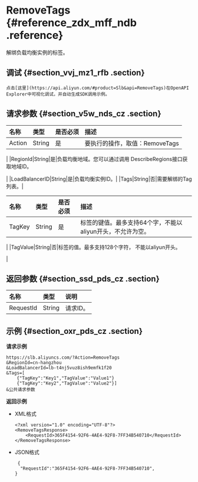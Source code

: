 # RemoveTags {#reference_zdx_mff_ndb .reference}

解绑负载均衡实例的标签。

## 调试 {#section_vvj_mz1_rfb .section}

```
点击[这里](https://api.aliyun.com/#product=Slb&api=RemoveTags)在OpenAPI Explorer中可视化调试，并自动生成SDK调用示例。
```

## 请求参数 {#section_v5w_nds_cz .section}

|名称|类型|是否必须|描述|
|:-|:-|:---|:-|
|Action|String|是|要执行的操作，取值：RemoveTags

|
|RegionId|String|是|负载均衡地域。您可以通过调用 DescribeRegions接口获取地域ID。

|
|LoadBalancerID|String|是|负载均衡实例ID。|
|Tags|String|否|需要解绑的Tag列表。|

|名称|类型|是否必须|描述|
|:-|:-|:---|:-|
|TagKey|String|是|标签的键值。最多支持64个字，不能以aliyun开头，不允许为空。

|
|TagValue|String|否|标签的值。最多支持128个字符， 不能以aliyun开头。

|

## 返回参数 {#section_ssd_pds_cz .section}

|名称|类型|说明|
|:-|:-|:-|
|RequestId|String|请求ID。|

## 示例 {#section_oxr_pds_cz .section}

**请求示例**

``` {#public}
https://slb.aliyuncs.com/?Action=RemoveTags
&RegionId=cn-hangzhou
&LoadBalancerId=lb-t4nj5vuz8ish9emfk1f20
&Tags=[
    {"TagKey":"Key1","TagValue":"Value1"}    
    {"TagKey":"Key2","TagValue":"Value2"}]
&公共请求参数
```

**返回示例**

-   XML格式

    ```
    <?xml version="1.0" encoding="UTF-8"?>
    <RemoveTagsResponse>
    	<RequestId>365F4154-92F6-4AE4-92F8-7FF34B540710</RequestId>
    </RemoveTagsResponse>
    ```

-   JSON格式

    ```
     {
      "RequestId":"365F4154-92F6-4AE4-92F8-7FF34B540710",
    }
    ```


